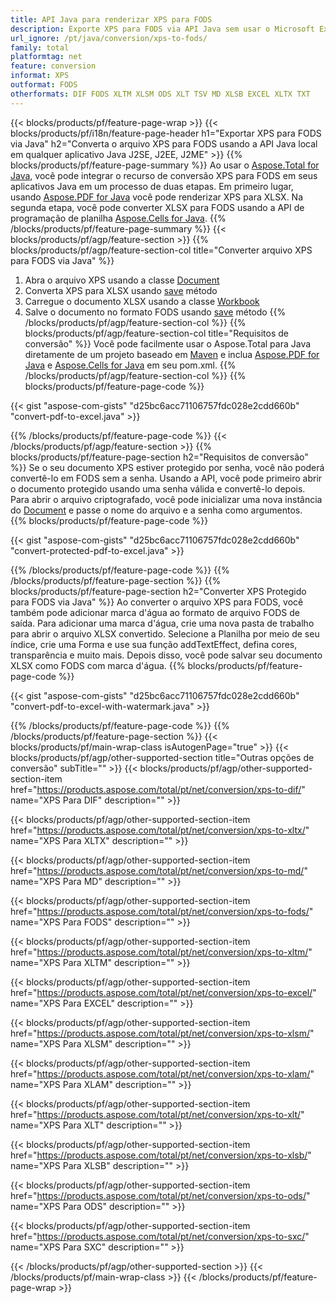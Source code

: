 ```yaml
---
title: API Java para renderizar XPS para FODS
description: Exporte XPS para FODS via API Java sem usar o Microsoft Excel ou Adobe Reader
url_ignore: /pt/java/conversion/xps-to-fods/
family: total
platformtag: net
feature: conversion
informat: XPS
outformat: FODS
otherformats: DIF FODS XLTM XLSM ODS XLT TSV MD XLSB EXCEL XLTX TXT
---
```

{{< blocks/products/pf/feature-page-wrap >}}
{{< blocks/products/pf/i18n/feature-page-header h1="Exportar XPS para FODS via Java" h2="Converta o arquivo XPS para FODS usando a API Java local em qualquer aplicativo Java J2SE, J2EE, J2ME" >}}
{{% blocks/products/pf/feature-page-summary %}}
Ao usar o [Aspose.Total for Java](https://products.aspose.com/total/java/), você pode integrar o recurso de conversão XPS para FODS em seus aplicativos Java em um processo de duas etapas. Em primeiro lugar, usando [Aspose.PDF for Java](https://products.aspose.com/pdf/java/) você pode renderizar XPS para XLSX. Na segunda etapa, você pode converter XLSX para FODS usando a API de programação de planilha [Aspose.Cells for Java](https://products.aspose.com/cells/java/).
{{% /blocks/products/pf/feature-page-summary  %}}
{{< blocks/products/pf/agp/feature-section >}}
{{% blocks/products/pf/agp/feature-section-col title="Converter arquivo XPS para FODS via Java" %}}
1. Abra o arquivo XPS usando a classe [Document](https://reference.aspose.com/pdf/java/com.aspose.pdf/Document)
2. Converta XPS para XLSX usando [save](https://reference.aspose.com/pdf/java/com.aspose.pdf/Document#save-java.lang.String-com.aspose.pdf.SaveOptions- ) método
3. Carregue o documento XLSX usando a classe [Workbook](https://reference.aspose.com/cells/java/com.aspose.cells/Workbook)
4. Salve o documento no formato FODS usando [save](https://reference.aspose.com/cells/java/com.aspose.cells/workbook#save(java.lang.String,%20com.aspose.cells.SaveOptions)) método
{{% /blocks/products/pf/agp/feature-section-col %}}
{{% blocks/products/pf/agp/feature-section-col title="Requisitos de conversão" %}}
Você pode facilmente usar o Aspose.Total para Java diretamente de um projeto baseado em [Maven](https://repository.aspose.com/webapp/#/artifacts/browse/tree/General/repo/com/aspose/aspose-total) e inclua [Aspose.PDF for Java](https://docs.aspose.com/pdf/java/installation/) e [Aspose.Cells for Java](https://docs.aspose.com/cells/java/installation/) em seu pom.xml.
{{% /blocks/products/pf/agp/feature-section-col %}}
{{% blocks/products/pf/feature-page-code %}}

{{< gist "aspose-com-gists" "d25bc6acc71106757fdc028e2cdd660b" "convert-pdf-to-excel.java" >}}


{{% /blocks/products/pf/feature-page-code %}}
{{< /blocks/products/pf/agp/feature-section >}}
{{% blocks/products/pf/feature-page-section  h2="Requisitos de conversão" %}}
Se o seu documento XPS estiver protegido por senha, você não poderá convertê-lo em FODS sem a senha. Usando a API, você pode primeiro abrir o documento protegido usando uma senha válida e convertê-lo depois. Para abrir o arquivo criptografado, você pode inicializar uma nova instância do [Document](https://reference.aspose.com/pdf/java/com.aspose.pdf/Document#Document-java.lang.String-java.lang.String-) e passe o nome do arquivo e a senha como argumentos.  
{{% blocks/products/pf/feature-page-code %}}

{{< gist "aspose-com-gists" "d25bc6acc71106757fdc028e2cdd660b" "convert-protected-pdf-to-excel.java" >}}

{{% /blocks/products/pf/feature-page-code  %}}
{{% /blocks/products/pf/feature-page-section %}}
{{% blocks/products/pf/feature-page-section  h2="Converter XPS Protegido para FODS via Java" %}}
Ao converter o arquivo XPS para FODS, você também pode adicionar marca d'água ao formato de arquivo FODS de saída. Para adicionar uma marca d'água, crie uma nova pasta de trabalho para abrir o arquivo XLSX convertido. Selecione a Planilha por meio de seu índice, crie uma Forma e use sua função addTextEffect, defina cores, transparência e muito mais. Depois disso, você pode salvar seu documento XLSX como FODS com marca d'água. 
{{% blocks/products/pf/feature-page-code %}}

{{< gist "aspose-com-gists" "d25bc6acc71106757fdc028e2cdd660b" "convert-pdf-to-excel-with-watermark.java" >}}

{{% /blocks/products/pf/feature-page-code  %}}
{{% /blocks/products/pf/feature-page-section %}}
{{< blocks/products/pf/main-wrap-class isAutogenPage="true" >}}
{{< blocks/products/pf/agp/other-supported-section title="Outras opções de conversão" subTitle="" >}}
{{< blocks/products/pf/agp/other-supported-section-item href="https://products.aspose.com/total/pt/net/conversion/xps-to-dif/" name="XPS Para DIF" description="" >}}

{{< blocks/products/pf/agp/other-supported-section-item href="https://products.aspose.com/total/pt/net/conversion/xps-to-xltx/" name="XPS Para XLTX" description="" >}}

{{< blocks/products/pf/agp/other-supported-section-item href="https://products.aspose.com/total/pt/net/conversion/xps-to-md/" name="XPS Para MD" description="" >}}

{{< blocks/products/pf/agp/other-supported-section-item href="https://products.aspose.com/total/pt/net/conversion/xps-to-fods/" name="XPS Para FODS" description="" >}}

{{< blocks/products/pf/agp/other-supported-section-item href="https://products.aspose.com/total/pt/net/conversion/xps-to-xltm/" name="XPS Para XLTM" description="" >}}

{{< blocks/products/pf/agp/other-supported-section-item href="https://products.aspose.com/total/pt/net/conversion/xps-to-excel/" name="XPS Para EXCEL" description="" >}}

{{< blocks/products/pf/agp/other-supported-section-item href="https://products.aspose.com/total/pt/net/conversion/xps-to-xlsm/" name="XPS Para XLSM" description="" >}}

{{< blocks/products/pf/agp/other-supported-section-item href="https://products.aspose.com/total/pt/net/conversion/xps-to-xlam/" name="XPS Para XLAM" description="" >}}

{{< blocks/products/pf/agp/other-supported-section-item href="https://products.aspose.com/total/pt/net/conversion/xps-to-xlt/" name="XPS Para XLT" description="" >}}

{{< blocks/products/pf/agp/other-supported-section-item href="https://products.aspose.com/total/pt/net/conversion/xps-to-xlsb/" name="XPS Para XLSB" description="" >}}

{{< blocks/products/pf/agp/other-supported-section-item href="https://products.aspose.com/total/pt/net/conversion/xps-to-ods/" name="XPS Para ODS" description="" >}}

{{< blocks/products/pf/agp/other-supported-section-item href="https://products.aspose.com/total/pt/net/conversion/xps-to-sxc/" name="XPS Para SXC" description="" >}}


{{< /blocks/products/pf/agp/other-supported-section >}}
{{< /blocks/products/pf/main-wrap-class >}}
{{< /blocks/products/pf/feature-page-wrap >}}